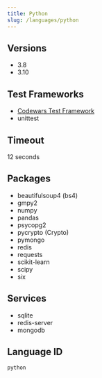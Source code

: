 ```yaml
---
title: Python
slug: /languages/python
---
```



## Versions

- 3.8
- 3.10

## Test Frameworks

- [Codewars Test Framework](/languages/python/codewars-test)
- unittest

## Timeout
12 seconds

## Packages

- beautifulsoup4 (bs4)
- gmpy2
- numpy
- pandas
- psycopg2
- pycrypto (Crypto)
- pymongo
- redis
- requests
- scikit-learn
- scipy
- six

## Services

- sqlite
- redis-server
- mongodb

## Language ID

`python`
